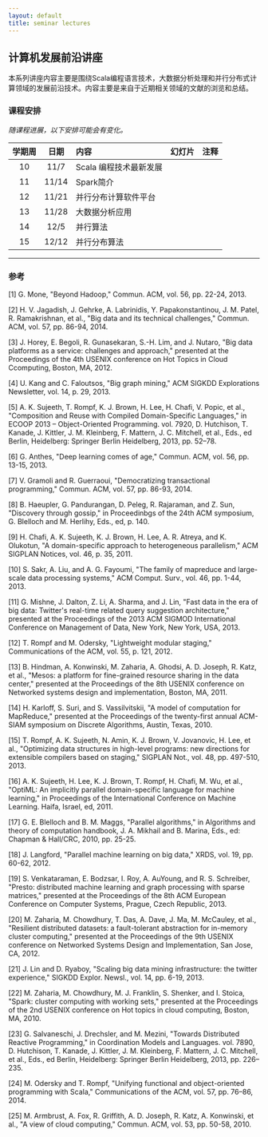 ```yaml
---
layout: default
title: seminar lectures
---
```


## 计算机发展前沿讲座

本系列讲座内容主要是围绕Scala编程语言技术，大数据分析处理和并行分布式计算领域的发展前沿技术。内容主要是来自于近期相关领域的文献的浏览和总结。

### 课程安排
*随课程进展，以下安排可能会有变化。*

| 学期周       |日期      |  内容    | 幻灯片  |     注释    |
|:---------:|:-------:|:---------|:------:|:--------:|
|  10     | 11/7  | Scala 编程技术最新发展         |   |    |   
|  11     | 11/14 | Spark简介    |   |    |   
|  12     | 11/21 | 并行分布计算软件平台   |   |    |   
|  13     | 11/28 | 大数据分析应用       |   |    |   
|  14     | 12/5  | 并行算法          |   |    |   
|  15     | 12/12  | 并行分布算法         |   |    |   


-------

### 参考
[1]	G. Mone, "Beyond Hadoop," Commun. ACM, vol. 56, pp. 22-24, 2013.

[2]	H. V. Jagadish, J. Gehrke, A. Labrinidis, Y. Papakonstantinou, J. M. Patel, R. Ramakrishnan, et al., "Big data and its technical challenges," Commun. ACM, vol. 57, pp. 86-94, 2014.

[3]	J. Horey, E. Begoli, R. Gunasekaran, S.-H. Lim, and J. Nutaro, "Big data platforms as a service: challenges and approach," presented at the Proceedings of the 4th USENIX conference on Hot Topics in Cloud Ccomputing, Boston, MA, 2012.

[4]	U. Kang and C. Faloutsos, "Big graph mining," ACM SIGKDD Explorations Newsletter, vol. 14, p. 29, 2013.

[5]	A. K. Sujeeth, T. Rompf, K. J. Brown, H. Lee, H. Chafi, V. Popic, et al., "Composition and Reuse with Compiled Domain-Specific Languages," in ECOOP 2013 – Object-Oriented Programming. vol. 7920, D. Hutchison, T. Kanade, J. Kittler, J. M. Kleinberg, F. Mattern, J. C. Mitchell, et al., Eds., ed Berlin, Heidelberg: Springer Berlin Heidelberg, 2013, pp. 52–78.

[6]	G. Anthes, "Deep learning comes of age," Commun. ACM, vol. 56, pp. 13-15, 2013.

[7]	V. Gramoli and R. Guerraoui, "Democratizing transactional programming," Commun. ACM, vol. 57, pp. 86-93, 2014.

[8]	B. Haeupler, G. Pandurangan, D. Peleg, R. Rajaraman, and Z. Sun, "Discovery through gossip," in Proceedinbgs of the 24th ACM symposium, G. Blelloch and M. Herlihy, Eds., ed, p. 140.

[9]	H. Chafi, A. K. Sujeeth, K. J. Brown, H. Lee, A. R. Atreya, and K. Olukotun, "A domain-specific approach to heterogeneous parallelism," ACM SIGPLAN Notices, vol. 46, p. 35, 2011.

[10]	S. Sakr, A. Liu, and A. G. Fayoumi, "The family of mapreduce and large-scale data processing systems," ACM Comput. Surv., vol. 46, pp. 1-44, 2013.

[11]	G. Mishne, J. Dalton, Z. Li, A. Sharma, and J. Lin, "Fast data in the era of big data: Twitter's real-time related query suggestion architecture," presented at the Proceedings of the 2013 ACM SIGMOD International Conference on Management of Data, New York, New York, USA, 2013.

[12]	T. Rompf and M. Odersky, "Lightweight modular staging," Communications of the ACM, vol. 55, p. 121, 2012.

[13]	B. Hindman, A. Konwinski, M. Zaharia, A. Ghodsi, A. D. Joseph, R. Katz, et al., "Mesos: a platform for fine-grained resource sharing in the data center," presented at the Proceedings of the 8th USENIX conference on Networked systems design and implementation, Boston, MA, 2011.

[14]	H. Karloff, S. Suri, and S. Vassilvitskii, "A model of computation for MapReduce," presented at the Proceedings of the twenty-first annual ACM-SIAM symposium on Discrete Algorithms, Austin, Texas, 2010.

[15]	T. Rompf, A. K. Sujeeth, N. Amin, K. J. Brown, V. Jovanovic, H. Lee, et al., "Optimizing data structures in high-level programs: new directions for extensible compilers based on staging," SIGPLAN Not., vol. 48, pp. 497-510, 2013.

[16]	A. K. Sujeeth, H. Lee, K. J. Brown, T. Rompf, H. Chafi, M. Wu, et al., "OptiML: An implicitly parallel domain-specific language for machine learning," in Proceedings of the International Conference on Machine Learning. Haifa, Israel, ed, 2011.

[17]	G. E. Blelloch and B. M. Maggs, "Parallel algorithms," in Algorithms and theory of computation handbook, J. A. Mikhail and B. Marina, Eds., ed: Chapman & Hall/CRC, 2010, pp. 25-25.

[18]	J. Langford, "Parallel machine learning on big data," XRDS, vol. 19, pp. 60-62, 2012.

[19]	S. Venkataraman, E. Bodzsar, I. Roy, A. AuYoung, and R. S. Schreiber, "Presto: distributed machine learning and graph processing with sparse matrices," presented at the Proceedings of the 8th ACM European Conference on Computer Systems, Prague, Czech Republic, 2013.

[20]	M. Zaharia, M. Chowdhury, T. Das, A. Dave, J. Ma, M. McCauley, et al., "Resilient distributed datasets: a fault-tolerant abstraction for in-memory cluster computing," presented at the Proceedings of the 9th USENIX conference on Networked Systems Design and Implementation, San Jose, CA, 2012.

[21]	J. Lin and D. Ryaboy, "Scaling big data mining infrastructure: the twitter experience," SIGKDD Explor. Newsl., vol. 14, pp. 6-19, 2013.

[22]	M. Zaharia, M. Chowdhury, M. J. Franklin, S. Shenker, and I. Stoica, "Spark: cluster computing with working sets," presented at the Proceedings of the 2nd USENIX conference on Hot topics in cloud computing, Boston, MA, 2010.

[23]	G. Salvaneschi, J. Drechsler, and M. Mezini, "Towards Distributed Reactive Programming," in Coordination Models and Languages. vol. 7890, D. Hutchison, T. Kanade, J. Kittler, J. M. Kleinberg, F. Mattern, J. C. Mitchell, et al., Eds., ed Berlin, Heidelberg: Springer Berlin Heidelberg, 2013, pp. 226–235.

[24]	M. Odersky and T. Rompf, "Unifying functional and object-oriented programming with Scala," Communications of the ACM, vol. 57, pp. 76–86, 2014.

[25]	M. Armbrust, A. Fox, R. Griffith, A. D. Joseph, R. Katz, A. Konwinski, et al., "A view of cloud computing," Commun. ACM, vol. 53, pp. 50-58, 2010.